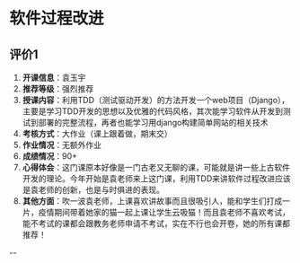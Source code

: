 # 软件过程改进

## 评价1

1. **开课信息**：袁玉宇
2. **推荐等级**：强烈推荐
3. **授课内容**：利用TDD（测试驱动开发）的方法开发一个web项目（Django），主要是学习TDD开发的思想以及优雅的代码风格，其次能学习软件从开发到测试到部署的完整流程，再者也能学习用django构建简单网站的相关技术
4. **考核方式**：大作业（课上跟着做，期末交）
5. **作业情况**：无额外作业
6. **成绩情况**：90+
7. **心得体会**：这门课原本好像是一门古老又无聊的课，可能就是讲一些上古软件开发的理论。今年开始是袁老师来上这门课，利用TDD来讲软件过程改进应该是袁老师的创新，也是与时俱进的表现。
8. **其他方面**：吹一波袁老师，上课喜欢讲故事而且很吸引人，能和学生们打成一片，疫情期间带着她家的猫一起上课让学生云吸猫！而且袁老师不喜欢考试，能不考试的课都会跟教务老师申请不考试，实在不行也会开卷，她的所有课都推荐！

--

